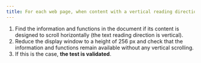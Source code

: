 ```yaml
---
title: For each web page, when content with a vertical reading direction is displayed in a window reduced to a height of 256 px, is all the information and functions available without any vertical scrolling (excluding special cases)?
---
```


1. Find the information and functions in the document if its content is designed to scroll horizontally (the text reading direction is vertical).
2. Reduce the display window to a height of 256 px and check that the information and functions remain available without any vertical scrolling.
3. If this is the case, **the test is validated**.
